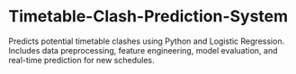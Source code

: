 # Timetable-Clash-Prediction-System
Predicts potential timetable clashes using Python and Logistic Regression. Includes data preprocessing, feature engineering, model evaluation, and real-time prediction for new schedules.
